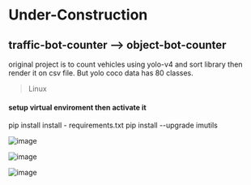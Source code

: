 # Under-Construction
## traffic-bot-counter --> object-bot-counter
original project is to count vehicles using yolo-v4 and sort library then render it on csv file. But yolo coco data has 80 classes. 
 
> Linux 
#### setup virtual enviroment then activate it
pip install install - requirements.txt
pip install --upgrade imutils

![image](https://user-images.githubusercontent.com/72655919/164763761-2044ad52-456f-43a5-aa6e-196503dbfea7.png)

![image](https://user-images.githubusercontent.com/72655919/164763507-65fd1562-ca73-49cd-9c53-cd5814f6da70.png)

![image](https://user-images.githubusercontent.com/72655919/164763614-efbdf3f9-88a8-47d5-881f-6e2888792b92.png)

